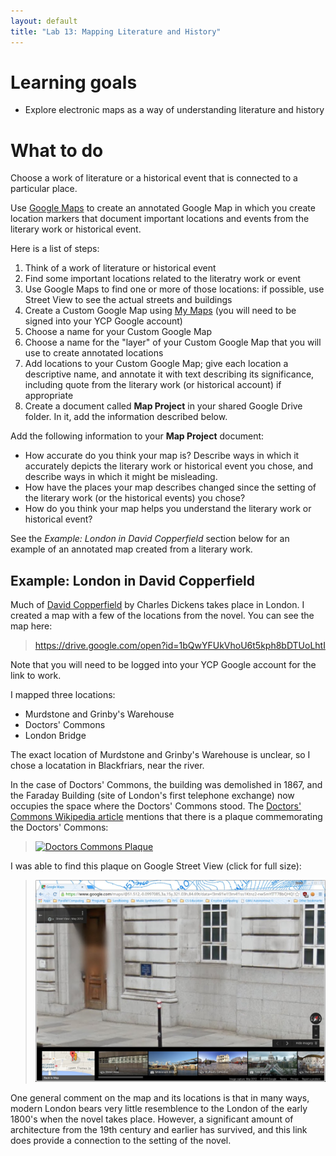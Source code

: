 ```yaml
---
layout: default
title: "Lab 13: Mapping Literature and History"
---
```


# Learning goals

* Explore electronic maps as a way of understanding literature and history

# What to do

Choose a work of literature or a historical event that is connected to a particular place.

Use [Google Maps](https://www.google.com/maps) to create an annotated Google Map in which you create location markers that document important locations and events from the literary work or historical event.

Here is a list of steps:

1. Think of a work of literature or historical event
2. Find some important locations related to the literatry work or event
3. Use Google Maps to find one or more of those locations: if possible, use Street View to see the actual streets and buildings
4. Create a Custom Google Map using [My Maps](https://www.google.com/maps/d/) (you will need to be signed into your YCP Google account)
5. Choose a name for your Custom Google Map
6. Choose a name for the "layer" of your Custom Google Map that you will use to create annotated locations
7. Add locations to your Custom Google Map; give each location a descriptive name, and annotate it with text describing its significance, including quote from the literary work (or historical account) if appropriate
8. Create a document called **Map Project** in your shared Google Drive folder.  In it, add the information described below.

Add the following information to your **Map Project** document:

* How accurate do you think your map is?  Describe ways in which it accurately depicts the literary work or historical event you chose, and describe ways in which it might be misleading.
* How have the places your map describes changed since the setting of the literary work (or the historical events) you chose?
* How do you think your map helps you understand the literary work or historical event?

See the *Example: London in David Copperfield* section below for an example of an annotated map created from a literary work.

## Example: London in David Copperfield

Much of [David Copperfield](https://www.gutenberg.org/ebooks/766) by Charles Dickens takes place in London.  I created a map with a few of the locations from the novel.  You can see the map here:

> <https://drive.google.com/open?id=1bQwYFUkVhoU6t5kph8bDTUoLhtI>

Note that you will need to be logged into your YCP Google account for the link to work.

I mapped three locations:

* Murdstone and Grinby's Warehouse 
* Doctors' Commons
* London Bridge

The exact location of Murdstone and Grinby's Warehouse is unclear, so I chose a locatation in Blackfriars, near the river.

In the case of Doctors' Commons, the building was demolished in 1867, and the Faraday Building (site of London's first telephone exchange) now occupies the space where the Doctors' Commons stood.  The [Doctors' Commons Wikipedia article](https://en.wikipedia.org/wiki/Faraday_Building) mentions that there is a plaque commemorating the Doctors' Commons:

> <a title="Oxyman [GFDL (http://www.gnu.org/copyleft/fdl.html), CC-BY-SA-3.0 (http://creativecommons.org/licenses/by-sa/3.0/), CC BY 2.5 (http://creativecommons.org/licenses/by/2.5) or CC BY-SA 2.0 (http://creativecommons.org/licenses/by-sa/2.0)], via Wikimedia Commons" href="https://commons.wikimedia.org/wiki/File%3ADoctors_Commons_Plaque.jpg"><img width="512" alt="Doctors Commons Plaque" src="https://upload.wikimedia.org/wikipedia/commons/thumb/6/65/Doctors_Commons_Plaque.jpg/512px-Doctors_Commons_Plaque.jpg"/></a>

I was able to find this plaque on Google Street View (click for full size):

> <a href="img/doctorscommons-plaque.jpg"><img style="width: 500px;" alt="Doctors' Commons plaque" src="img/doctorscommons-plaque.jpg"></a>

One general comment on the map and its locations is that in many ways, modern London bears very little resemblence to the London of the early 1800's when the novel takes place.  However, a significant amount of architecture from the 19th century and earlier has survived, and this link does provide a connection to the setting of the novel.
